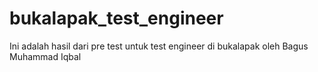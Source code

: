 # bukalapak_test_engineer
Ini adalah hasil dari pre test untuk test engineer di bukalapak oleh Bagus Muhammad Iqbal

